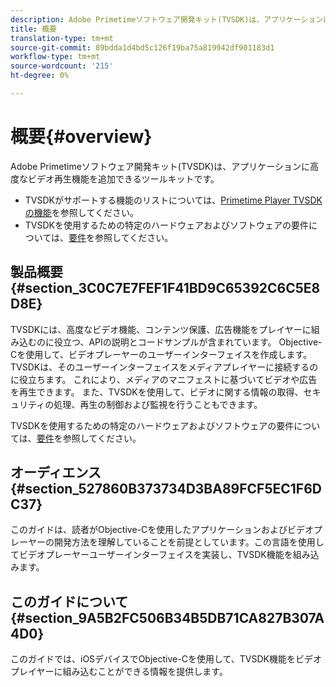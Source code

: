 ```yaml
---
description: Adobe Primetimeソフトウェア開発キット(TVSDK)は、アプリケーションに高度なビデオ再生機能を追加できるツールキットです。
title: 概要
translation-type: tm+mt
source-git-commit: 89bdda1d4bd5c126f19ba75a819942df901183d1
workflow-type: tm+mt
source-wordcount: '215'
ht-degree: 0%

---
```



# 概要{#overview}

Adobe Primetimeソフトウェア開発キット(TVSDK)は、アプリケーションに高度なビデオ再生機能を追加できるツールキットです。

* TVSDKがサポートする機能のリストについては、[Primetime Player TVSDKの機能](../c-psdk-ios-1.4-overview/c-psdk-ios-1.4-overview-of-the-player.md)を参照してください。
* TVSDKを使用するための特定のハードウェアおよびソフトウェアの要件については、[要件](../c-psdk-ios-1.4-overview/c-psdk-ios-1.4-requirements.md)を参照してください。

## 製品概要{#section_3C0C7E7FEF1F41BD9C65392C6C5E8D8E}

TVSDKには、高度なビデオ機能、コンテンツ保護、広告機能をプレイヤーに組み込むのに役立つ、APIの説明とコードサンプルが含まれています。 Objective-Cを使用して、ビデオプレーヤーのユーザーインターフェイスを作成します。 TVSDKは、そのユーザーインターフェイスをメディアプレイヤーに接続するのに役立ちます。 これにより、メディアのマニフェストに基づいてビデオや広告を再生できます。 また、TVSDKを使用して、ビデオに関する情報の取得、セキュリティの処理、再生の制御および監視を行うこともできます。

TVSDKを使用するための特定のハードウェアおよびソフトウェアの要件については、[要件](../c-psdk-ios-1.4-overview/c-psdk-ios-1.4-requirements.md)を参照してください。

## オーディエンス{#section_527860B373734D3BA89FCF5EC1F6DC37}

このガイドは、読者がObjective-Cを使用したアプリケーションおよびビデオプレーヤーの開発方法を理解していることを前提としています。この言語を使用してビデオプレーヤーユーザーインターフェイスを実装し、TVSDK機能を組み込みます。

## このガイドについて{#section_9A5B2FC506B34B5DB71CA827B307A4D0}

このガイドでは、iOSデバイスでObjective-Cを使用して、TVSDK機能をビデオプレイヤーに組み込むことができる情報を提供します。
